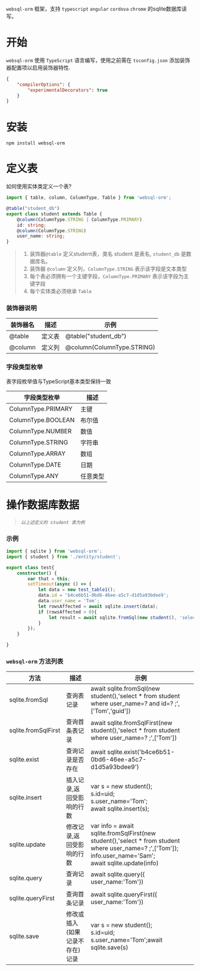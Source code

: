 `websql-orm` 框架，支持 `typescript` `angular` `cordova` `chrome` 的sqlite数据库读写。

# 开始

`websql-orm` 使用 `TypeScript` 语言编写，使用之前需在 `tsconfig.json` 添加装饰器配置项以启用装饰器特性.

``` json
{
    "compilerOptions": {
        "experimentalDecorators": true
    }
}
```
# 安装
`npm install websql-orm`

# 定义表
如何使用实体类定义一个表?
``` typescript
import { table, column, ColumnType, Table } from 'websql-orm';

@table("student_db")
export class student extends Table {
    @column(ColumnType.STRING | ColumnType.PRIMARY)
    id: string;
    @column(ColumnType.STRING)
    user_name: string;
}
```
> 1) 装饰器`@table` 定义student表，类名 student 是表名, `student_db` 是数据库名。  
> 2) 装饰器 `@column` 定义列，`ColumnType.STRING` 表示该字段是文本类型  
> 3) 每个表必须拥有一个主键字段，`ColumnType.PRIMARY` 表示该字段为主键字段  
> 4) 每个实体类必须继承 `Table`

### 装饰器说明

| 装饰器名         | 描述                      | 示例                                      |
|-----------------|--------------------------|------------------------------------------|
| @table          | 定义表                    |  @table("student_db")                       |
| @column         | 定义列                    |  @column(ColumnType.STRING)              |

### 字段类型枚举

表字段枚举值与TypeScript基本类型保持一致

| 字段类型枚举              | 描述                         | 
|-------------------------|-----------------------------|
| ColumnType.PRIMARY      | 主键                         |
| ColumnType.BOOLEAN      | 布尔值                       | 
| ColumnType.NUMBER       | 数值                         |
| ColumnType.STRING       | 字符串                       | 
| ColumnType.ARRAY        | 数组                         |
| ColumnType.DATE         | 日期                         | 
| ColumnType.ANY          | 任意类型                      | 

# 操作数据库数据 
> *`以上述定义的 student 表为例`*

### 示例

``` typescript
import { sqlite } from 'websql-orm';
import { student } from './entity/student';

export class test{
    constructor() {
        var that = this;
        setTimeout(async () => {
            let data = new test_table1();
            data.id = 'b4ce6b51-0bd6-46ee-a5c7-d1d5a93bdee9';
            data.user_name = 'Tom';
            let rowsAffected = await sqlite.insert(data);
            if (rowsAffected > 0){
                let result = await sqlite.fromSql(new student(), 'select * from student where user_name=? ;', ['Tom']);
            }
        });
    }

}

```

### `websql-orm` 方法列表

| 方法                     | 描述                         | 示例                        |
|-------------------------|-----------------------------|-----------------------------|
| sqlite.fromSql          | 查询表记录                    |  await sqlite.fromSql(new student(),'select * from student where user_name=? and id=? ;',['Tom','guid'])  |
| sqlite.fromSqlFirst     | 查询首条表记录                 | await sqlite.fromSqlFirst(new student(),'select * from student where user_name=? ;',['Tom']) |
| sqlite.exist            | 查询记录是否存在               | await sqlite.exist('b4ce6b51-0bd6-46ee-a5c7-d1d5a93bdee9')  |
| sqlite.insert           | 插入记录,返回受影响的行数        |var s = new student();<br> s.id=uid;<br> s.user_name='Tom'; <br> await sqlite.insert(s);|
| sqlite.update           | 修改记录,返回受影响的行数        |var info = await sqlite.fromSqlFirst(new student(),'select * from student where user_name=? ;',['Tom']);<br> info.user_name='Sam'; <br> await sqlite.update(info)|
| sqlite.query            | 查询记录                       | await sqlite.query({ user_name:'Tom'}) |
| sqlite.queryFirst       | 查询首条记录                   | await sqlite.queryFirst({ user_name:'Tom'})|
| sqlite.save             | 修改或插入(如果记录不存在)记录    |var s = new student(); <br> s.id=uid; <br> s.user_name='Tom';await sqlite.save(s)|



